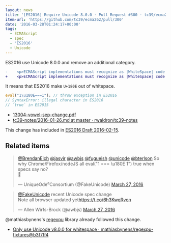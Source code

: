 ```yaml
---
layout: news
title: '[ES2016] Require Unicode 8.0.0 · Pull Request #300 · tc39/ecma262'
item-url: 'https://github.com/tc39/ecma262/pull/300'
date: '2016-03-28T01:24:17+00:00'
tags:
  - ECMAScript
  - spec
  - 'ES2016'
  - Unicode
---
```

ES2016 use Unicode 8.0.0 and remove an additional category.

```diff
-    <p>ECMAScript implementations must recognize as |WhiteSpace| code points listed in the &ldquo;Separator, space&rdquo; (Zs) category by Unicode 5.1. ECMAScript implementations may also recognize as |WhiteSpace| additional category Zs code points from subsequent editions of the Unicode Standard.</p>
+    <p>ECMAScript implementations must recognize as |WhiteSpace| code points listed in the &ldquo;Separator, space&rdquo; (Zs) category.</p>
```

It means that  ES2016 make `U+180E` out of whitepace.

```js
eval("1\u180E===1"); // throw exception in ES2016
// SyntaxError: illegal character in ES2016
// `true` in ES2015
```

- [13004-vowel-sep-change.pdf](http://www.unicode.org/L2/L2013/13004-vowel-sep-change.pdf "13004-vowel-sep-change.pdf")
- [tc39-notes/2016-01-26.md at master · rwaldron/tc39-notes](https://github.com/rwaldron/tc39-notes/blob/master/es7/2016-01/2016-01-26.md#unicode-fix-httpsgithubcomtc39ecma262pull300-de "tc39-notes/2016-01-26.md at master · rwaldron/tc39-notes")

This change has included in [ES2016 Draft 2016-02-15](https://github.com/tc39/ecma262/releases/tag/es2016-draft-20160215 "ES2016 Draft 2016-02-15").

## Related items

<blockquote class="twitter-tweet" data-conversation="none" data-lang="en"><p lang="en" dir="ltr"><a href="https://twitter.com/BrendanEich">@BrendanEich</a> <a href="https://twitter.com/jasvir">@jasvir</a> <a href="https://twitter.com/awbjs">@awbjs</a> <a href="https://twitter.com/fugueish">@fugueish</a> <a href="https://twitter.com/unicode">@unicode</a> <a href="https://twitter.com/bterlson">@bterlson</a> So why Chrome/Firefox/nodeJS all eval(&quot;1 === \u180E 1&quot;) true when specs say no? <br>🤔</p>&mdash; UniqueOde⁰Consortium (@FakeUnicode) <a href="https://twitter.com/FakeUnicode/status/713929097965993985">March 27, 2016</a></blockquote>
<script async src="//platform.twitter.com/widgets.js" charset="utf-8"></script>

<blockquote class="twitter-tweet" data-conversation="none" data-cards="hidden" data-partner="tweetdeck"><p lang="en" dir="ltr"><a href="https://twitter.com/FakeUnicode">@FakeUnicode</a> recent Unicode spec change<br> Note all browser updated yet<a href="https://t.co/6h3KwqRvon">https://t.co/6h3KwqRvon</a></p>&mdash; Allen Wirfs-Brock (@awbjs) <a href="https://twitter.com/awbjs/status/713929024259510272">March 27, 2016</a></blockquote>
<script async src="//platform.twitter.com/widgets.js" charset="utf-8"></script>

@mathiasbynens's [regexpu](https://github.com/mathiasbynens/regexpu "regexpu") library already followed this change.

- [Only use Unicode v8.0.0 for whitespace · mathiasbynens/regexpu-fixtures@b3f7ff4](https://github.com/mathiasbynens/regexpu-fixtures/commit/b3f7ff4d0bf2ff2eb68581ac959b9a987974e192 "Only use Unicode v8.0.0 for whitespace · mathiasbynens/regexpu-fixtures@b3f7ff4")
